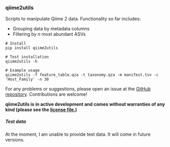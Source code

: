 ### qiime2utils

Scripts to manipulate Qiime 2 data. Functionality so far includes:
* Grouping data by metadata columns
* Filtering by *n* most abundant ASVs

```
# Install
pip install qiime2utils

# Test installation
qiime2utils -h

# Example usage
qiime2utils -f feature_table.qza -t taxonomy.qza -m manifest.tsv -c 'Host_Family' -n 30
```

For any problems or suggestions, please open an issue at the [GitHub repository](https://github.com/vinisalazar/qiime2utils). Contributions are welcome!

**qiime2utils is in active development and comes without warranties of any kind (please see the [license file.](LICENSE))**

##### Test data
At the moment, I am unable to provide test data. It will come in future versions.